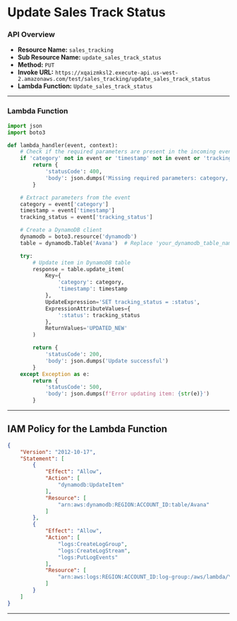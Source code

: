 # Update Sales Track Status

### API Overview
- **Resource Name:** `sales_tracking`
- **Sub Resource Name:** `update_sales_track_status`
- **Method:** `PUT`
- **Invoke URL:** `https://xqaizmksl2.execute-api.us-west-2.amazonaws.com/test/sales_tracking/update_sales_track_status`
- **Lambda Function:** `Update_sales_track_status`

---


### Lambda Function
```python
import json
import boto3

def lambda_handler(event, context):
    # Check if the required parameters are present in the incoming event
    if 'category' not in event or 'timestamp' not in event or 'tracking_status' not in event:
        return {
            'statusCode': 400,
            'body': json.dumps('Missing required parameters: category, timestamp, tracking_status')
        }

    # Extract parameters from the event
    category = event['category']
    timestamp = event['timestamp']
    tracking_status = event['tracking_status']

    # Create a DynamoDB client
    dynamodb = boto3.resource('dynamodb')
    table = dynamodb.Table('Avana')  # Replace 'your_dynamodb_table_name' with your actual table name

    try:
        # Update item in DynamoDB table
        response = table.update_item(
            Key={
                'category': category,
                'timestamp': timestamp
            },
            UpdateExpression='SET tracking_status = :status',
            ExpressionAttributeValues={
                ':status': tracking_status
            },
            ReturnValues='UPDATED_NEW'
        )

        return {
            'statusCode': 200,
            'body': json.dumps('Update successful')
        }
    except Exception as e:
        return {
            'statusCode': 500,
            'body': json.dumps(f'Error updating item: {str(e)}')
        }


```


---

## IAM Policy for the Lambda Function

```json
{
    "Version": "2012-10-17",
    "Statement": [
        {
            "Effect": "Allow",
            "Action": [
                "dynamodb:UpdateItem"
            ],
            "Resource": [
                "arn:aws:dynamodb:REGION:ACCOUNT_ID:table/Avana"
            ]
        },
        {
            "Effect": "Allow",
            "Action": [
                "logs:CreateLogGroup",
                "logs:CreateLogStream",
                "logs:PutLogEvents"
            ],
            "Resource": [
                "arn:aws:logs:REGION:ACCOUNT_ID:log-group:/aws/lambda/YOUR_LAMBDA_NAME:*"
            ]
        }
    ]
}

```
---

